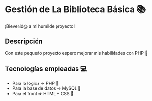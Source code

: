 # Gestión de La Biblioteca Básica :books:

¡Bievenid@ a mi humilde proyecto! 

## Descripción

Con este pequeño proyecto espero mejorar mis habilidades con PHP :rocket:

## Tecnologías empleadas :computer:

- Para la lógica => PHP :tada:
- Para la base de datos => MySQL :tada:
- Para el front => HTML + CSS :tada:


